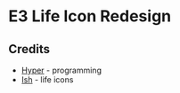 # E3 Life Icon Redesign

## Credits
- [Hyper](https://github.com/HyperBE32) - programming
- [Ish](https://twitter.com/ishmagik) - life icons